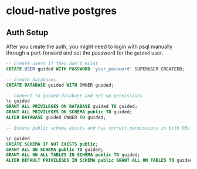# cloud-native postgres

## Auth Setup

After you create the auth, you might need to login with psql
manually through a port-forward and set the password for the `guided` user.

```sql
-- Create users if they don't exist
CREATE USER guided WITH PASSWORD 'your_password' SUPERUSER CREATEDB;

-- Create databases
CREATE DATABASE guided WITH OWNER guided;

-- Connect to guided database and set up permissions
\c guided
GRANT ALL PRIVILEGES ON DATABASE guided TO guided;
GRANT ALL PRIVILEGES ON SCHEMA public TO guided;
ALTER DATABASE guided OWNER TO guided;

-- Ensure public schema exists and has correct permissions in both DBs

\c guided
CREATE SCHEMA IF NOT EXISTS public;
GRANT ALL ON SCHEMA public TO guided;
GRANT ALL ON ALL TABLES IN SCHEMA public TO guided;
ALTER DEFAULT PRIVILEGES IN SCHEMA public GRANT ALL ON TABLES TO guided;
```
